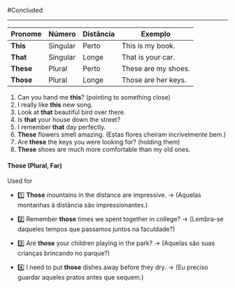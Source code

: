
#Concluded 

---

| Pronome   | Número   | Distância | Exemplo             |
| --------- | -------- | --------- | ------------------- |
| **This**  | Singular | Perto     | This is my book.    |
| **That**  | Singular | Longe     | That is your car.   |
| **These** | Plural   | Perto     | These are my shoes. |
| **Those** | Plural   | Longe     | Those are her keys. |

1. Can you hand me **this**? (pointing to something close)
2. I really like **this** new song. 
3. Look at **that** beautiful bird over there.
4. Is **that** your house down the street? 
5. I remember **that** day perfectly. 
6. **These** flowers smell amazing. (Estas flores cheiram incrivelmente bem.)
7. Are **these** the keys you were looking for? (holding them) 
8. **These** shoes are much more comfortable than my old ones. 


#### **Those** (Plural, Far)

Used for 
- 1️⃣ **Those** mountains in the distance are impressive. → (Aquelas montanhas à distância são impressionantes.)
    
- 2️⃣ Remember **those** times we spent together in college? → (Lembra-se daqueles tempos que passamos juntos na faculdade?)
    
- 3️⃣ Are **those** your children playing in the park? → (Aquelas são suas crianças brincando no parque?)
    
- 4️⃣ I need to put **those** dishes away before they dry. → (Eu preciso guardar aqueles pratos antes que sequem.)